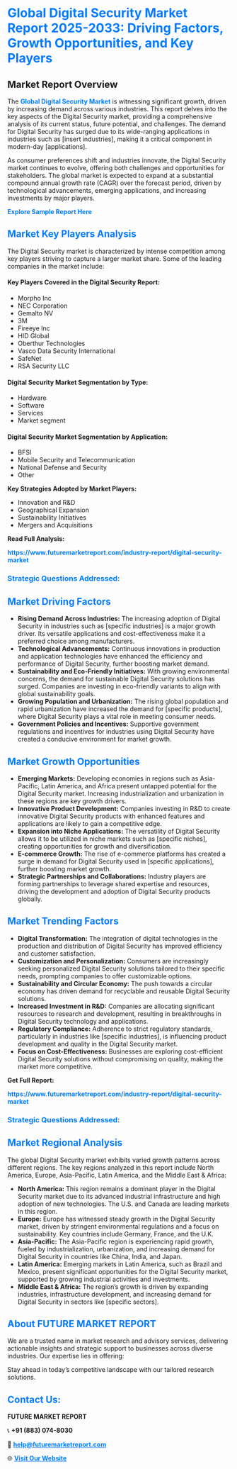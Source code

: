 <h1 style="color: #007BFF;">Global Digital Security Market Report 2025-2033: Driving Factors, Growth Opportunities, and Key Players</h1>

<section id="overview">
<h2>Market Report Overview</h2>
<p>The <a href="https://www.futuremarketreport.com/industry-report/digital-security-market" style="color: #007BFF; text-decoration: none;"><strong>Global Digital Security Market</strong></a> is witnessing significant growth, driven by increasing demand across various industries. This report delves into the key aspects of the Digital Security market, providing a comprehensive analysis of its current status, future potential, and challenges. The demand for Digital Security has surged due to its wide-ranging applications in industries such as [insert industries], making it a critical component in modern-day [applications].</p>
<p>As consumer preferences shift and industries innovate, the Digital Security market continues to evolve, offering both challenges and opportunities for stakeholders. The global market is expected to expand at a substantial compound annual growth rate (CAGR) over the forecast period, driven by technological advancements, emerging applications, and increasing investments by major players.</p>
</section>

<section id="overview">
<p><a href="https://www.futuremarketreport.com/request-sample/reportId=101948" style="color: #007BFF; text-decoration: none;"><strong>Explore Sample Report Here</strong></a></p>
</section>

<section id="key-players">
<h2 style="color: #007BFF;">Market Key Players Analysis</h2>
<p>The Digital Security market is characterized by intense competition among key players striving to capture a larger market share. Some of the leading companies in the market include:</p>
<h4>Key Players Covered in the Digital Security Report:</h4>
<ul><li>Morpho Inc</li><li>NEC Corporation</li><li>Gemalto NV</li><li>3M</li><li>Fireeye Inc</li><li>HID Global</li><li>Oberthur Technologies</li><li>Vasco Data Security International</li><li>SafeNet</li><li>RSA Security LLC</li></ul>
<h4>Digital Security Market Segmentation by Type:</h4>
<ul><li>Hardware</li><li>Software</li><li>Services</li><li>Market segment</li></ul>

<h4>Digital Security Market Segmentation by Application:</h4>
<ul><li>BFSI</li><li>Mobile Security and Telecommunication</li><li>National Defense and Security</li><li>Other</li></ul>
<p><strong>Key Strategies Adopted by Market Players:</strong></p>
<ul>
<li>Innovation and R&D</li>
<li>Geographical Expansion</li>
<li>Sustainability Initiatives</li>
<li>Mergers and Acquisitions</li>
</ul>
</section>

<section>
<p><strong>Read Full Analysis: </strong></p><a href="https://www.futuremarketreport.com/industry-report/digital-security-market" style="color: #007BFF; text-decoration: none;"><strong>https://www.futuremarketreport.com/industry-report/digital-security-market</strong></a>
<h3 style="color: #007BFF;">Strategic Questions Addressed:</h3>
</section>

<section id="driving-factors">
<h2 style="color: #007BFF;">Market Driving Factors</h2>
<ul>
<li><strong>Rising Demand Across Industries:</strong> The increasing adoption of Digital Security in industries such as [specific industries] is a major growth driver. Its versatile applications and cost-effectiveness make it a preferred choice among manufacturers.</li>
<li><strong>Technological Advancements:</strong> Continuous innovations in production and application technologies have enhanced the efficiency and performance of Digital Security, further boosting market demand.</li>
<li><strong>Sustainability and Eco-Friendly Initiatives:</strong> With growing environmental concerns, the demand for sustainable Digital Security solutions has surged. Companies are investing in eco-friendly variants to align with global sustainability goals.</li>
<li><strong>Growing Population and Urbanization:</strong> The rising global population and rapid urbanization have increased the demand for [specific products], where Digital Security plays a vital role in meeting consumer needs.</li>
<li><strong>Government Policies and Incentives:</strong> Supportive government regulations and incentives for industries using Digital Security have created a conducive environment for market growth.</li>
</ul>
</section>

<section id="growth-opportunities">
<h2 style="color: #007BFF;">Market Growth Opportunities</h2>
<ul>
<li><strong>Emerging Markets:</strong> Developing economies in regions such as Asia-Pacific, Latin America, and Africa present untapped potential for the Digital Security market. Increasing industrialization and urbanization in these regions are key growth drivers.</li>
<li><strong>Innovative Product Development:</strong> Companies investing in R&D to create innovative Digital Security products with enhanced features and applications are likely to gain a competitive edge.</li>
<li><strong>Expansion into Niche Applications:</strong> The versatility of Digital Security allows it to be utilized in niche markets such as [specific niches], creating opportunities for growth and diversification.</li>
<li><strong>E-commerce Growth:</strong> The rise of e-commerce platforms has created a surge in demand for Digital Security used in [specific applications], further boosting market growth.</li>
<li><strong>Strategic Partnerships and Collaborations:</strong> Industry players are forming partnerships to leverage shared expertise and resources, driving the development and adoption of Digital Security products globally.</li>
</ul>
</section>

<section id="trending-factors">
<h2 style="color: #007BFF;">Market Trending Factors</h2>
<ul>
<li><strong>Digital Transformation:</strong> The integration of digital technologies in the production and distribution of Digital Security has improved efficiency and customer satisfaction.</li>
<li><strong>Customization and Personalization:</strong> Consumers are increasingly seeking personalized Digital Security solutions tailored to their specific needs, prompting companies to offer customizable options.</li>
<li><strong>Sustainability and Circular Economy:</strong> The push towards a circular economy has driven demand for recyclable and reusable Digital Security solutions.</li>
<li><strong>Increased Investment in R&D:</strong> Companies are allocating significant resources to research and development, resulting in breakthroughs in Digital Security technology and applications.</li>
<li><strong>Regulatory Compliance:</strong> Adherence to strict regulatory standards, particularly in industries like [specific industries], is influencing product development and quality in the Digital Security market.</li>
<li><strong>Focus on Cost-Effectiveness:</strong> Businesses are exploring cost-efficient Digital Security solutions without compromising on quality, making the market more competitive.</li>
</ul>
</section>

<section>
<p><strong>Get Full Report: </strong></p><a href="https://www.futuremarketreport.com/industry-report/digital-security-market" style="color: #007BFF; text-decoration: none;"><strong>https://www.futuremarketreport.com/industry-report/digital-security-market</strong></a>
<h3 style="color: #007BFF;">Strategic Questions Addressed:</h3>
</section>


<section id="regional-analysis">
<h2 style="color: #007BFF;">Market Regional Analysis</h2>
<p>The global Digital Security market exhibits varied growth patterns across different regions. The key regions analyzed in this report include North America, Europe, Asia-Pacific, Latin America, and the Middle East & Africa:</p>
<ul>
<li><strong>North America:</strong> This region remains a dominant player in the Digital Security market due to its advanced industrial infrastructure and high adoption of new technologies. The U.S. and Canada are leading markets in this region.</li>
<li><strong>Europe:</strong> Europe has witnessed steady growth in the Digital Security market, driven by stringent environmental regulations and a focus on sustainability. Key countries include Germany, France, and the U.K.</li>
<li><strong>Asia-Pacific:</strong> The Asia-Pacific region is experiencing rapid growth, fueled by industrialization, urbanization, and increasing demand for Digital Security in countries like China, India, and Japan.</li>
<li><strong>Latin America:</strong> Emerging markets in Latin America, such as Brazil and Mexico, present significant opportunities for the Digital Security market, supported by growing industrial activities and investments.</li>
<li><strong>Middle East & Africa:</strong> The region’s growth is driven by expanding industries, infrastructure development, and increasing demand for Digital Security in sectors like [specific sectors].</li>
</ul>
</section>

<footer>
<h2 style="color: #007BFF;">About FUTURE MARKET REPORT</h2>
<p>We are a trusted name in market research and advisory services, delivering actionable insights and strategic support to businesses across diverse industries. Our expertise lies in offering:</p>

<p>Stay ahead in today’s competitive landscape with our tailored research solutions.</p>

<h2 style="color: #007BFF;">Contact Us:</h2>
<p><strong>FUTURE MARKET REPORT</strong></p>
<p>📞 <strong>+91 (883) 074-8030</strong></p>
<p>📧 <strong><a href="mailto:help@futuremarketreport.com" style="color: #007BFF;">help@futuremarketreport.com</a></strong></p>
<p>🌐 <strong><a href="https://www.futuremarketreport.com/" style="color: #007BFF;">Visit Our Website</a></strong></p>
</footer>